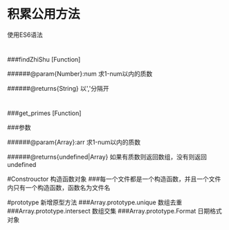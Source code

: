 # 积累公用方法
使用ES6语法
#
###findZhiShu [Function]

######@param{Number}:num   求1-num以内的质数

######@returns{String}   以','分隔开

#

###get_primes [Function]

###参数

######@param{Array}:arr   求1-num以内的质数

######@returns{undefined|Array} 如果有质数则返回数组，没有则返回undefined





#Constrouctor 构造函数对象
###每一个文件都是一个构造函数，并且一个文件内只有一个构造函数，函数名为文件名



#prototype 新增原型方法
###Array.prototype.unique 数组去重
###Array.prototype.intersect 数组交集
###Array.prototype.Format 日期格式对象



